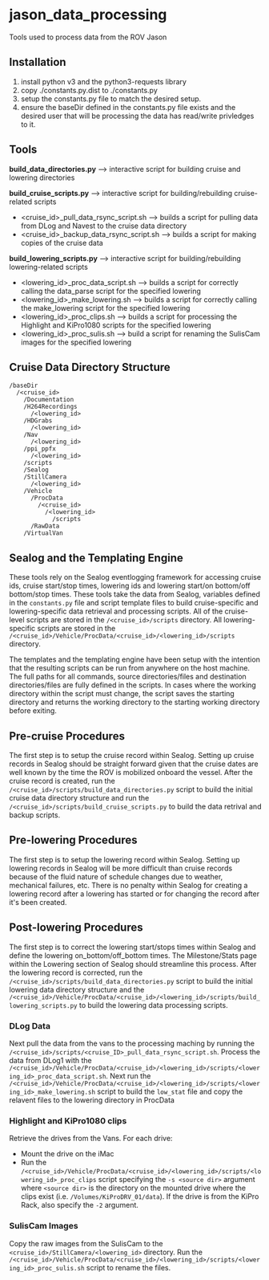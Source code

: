 # jason_data_processing
Tools used to process data from the ROV Jason

## Installation

1. install python v3 and the python3-requests library
2. copy ./constants.py.dist to ./constants.py
3. setup the constants.py file to match the desired setup.
4. ensure the baseDir defined in the constants.py file exists and the desired user that will be processing the data has read/write privledges to it. 

## Tools

**build_data_directories.py** --> interactive script for building cruise and lowering directories

**build_cruise_scripts.py** --> interactive script for building/rebuilding cruise-related scripts
  - <cruise_id>_pull_data_rsync_script.sh --> builds a script for pulling data from DLog and Navest to the cruise data directory
  - <cruise_id>_backup_data_rsync_script.sh --> builds a script for making copies of the cruise data

**build_lowering_scripts.py** --> interactive script for building/rebuilding lowering-related scripts
  - <lowering_id>_proc_data_script.sh --> builds a script for correctly calling the data_parse script for the specified lowering
  - <lowering_id>_make_lowering.sh --> builds a script for correctly calling the make_lowering script for the specified lowering
  - <lowering_id>_proc_clips.sh --> builds a script for processing the Highlight and KiPro1080 scripts for the specified lowering
  - <lowering_id>_proc_sulis.sh --> build a script for renaming the SulisCam images for the specified lowering

## Cruise Data Directory Structure

```
/baseDir
  /<cruise_id>
    /Documentation
    /H264Recordings
      /<lowering_id>
    /HDGrabs
      /<lowering_id>
    /Nav
      /<lowering_id>
    /ppi_ppfx
      /<lowering_id>
    /scripts
    /Sealog
    /StillCamera
      /<lowering_id>
    /Vehicle
      /ProcData
        /<cruise_id>
          /<lowering_id>
            /scripts
      /RawData
    /VirtualVan
```

## Sealog and the Templating Engine
These tools rely on the Sealog eventlogging framework for accessing cruise ids, cruise start/stop times, lowering ids and lowering start/on bottom/off bottom/stop times.  These tools take the data from Sealog, variables defined in the `constants.py` file and script template files to build cruise-specific and lowering-specific data retrieval and processing scripts.  All of the cruise-level scripts are stored in the `/<cruise_id>/scripts` directory.  All lowering-specific scripts are stored in the `/<cruise_id>/Vehicle/ProcData/<cruise_id>/<lowering_id>/scripts` directory.

The templates and the templating engine have been setup with the intention that the resulting scripts can be run from anywhere on the host machine.  The full paths for all commands, source directories/files and destination directories/files are fully defined in the scripts.  In cases where the working directory within the script must change, the script saves the starting directory and returns the working directory to the starting working directory before exiting.

## Pre-cruise Procedures
The first step is to setup the cruise record within Sealog.  Setting up cruise records in Sealog should be straight forward given that the cruise dates are well known by the time the ROV is mobilized onboard the vessel.  After the cruise record is created, run the `/<cruise_id>/scripts/build_data_directories.py` script to build the initial cruise data directory structure and run the `/<cruise_id>/scripts/build_cruise_scripts.py` to build the data retrival and backup scripts.

## Pre-lowering Procedures
The first step is to setup the lowering record within Sealog.  Setting up lowering records in Sealog will be more difficult than cruise records because of the fluid nature of schedule changes due to weather, mechanical failures, etc.  There is no penalty within Sealog for creating a lowering record after a lowering has started or for changing the record after it's been created.

## Post-lowering Procedures
The first step is to correct the lowering start/stops times within Sealog and define the lowering on_bottom/off_bottom times.  The Milestone/Stats page within the Lowering section of Sealog should streamline this process.  After the lowering record is corrected, run the `/<cruise_id>/scripts/build_data_directories.py` script to build the initial lowering data directory structure and the `/<cruise_id>/Vehicle/ProcData/<cruise_id>/<lowering_id>/scripts/build_lowering_scripts.py` to build the lowering data processing scripts.

### DLog Data
Next pull the data from the vans to the processing maching by running the `/<cruise_id>/scripts/<cruise_ID>_pull_data_rsync_script.sh`.  Process the data from DLog1 with the `/<cruise_id>/Vehicle/ProcData/<cruise_id>/<lowering_id>/scripts/<lowering_id>_proc_data_script.sh`.  Next run the `/<cruise_id>/Vehicle/ProcData/<cruise_id>/<lowering_id>/scripts/<lowering_id>_make_lowering.sh` script to build the `low_stat` file and copy the relavent files to the lowering directory in ProcData

### Highlight and KiPro1080 clips
Retrieve the drives from the Vans.  For each drive:
 - Mount the drive on the iMac
 - Run the `/<cruise_id>/Vehicle/ProcData/<cruise_id>/<lowering_id>/scripts/<lowering_id>_proc_clips` script specifying the `-s <source dir>` argument where `<source dir>` is the directory on the mounted drive where the clips exist (i.e. `/Volumes/KiProDRV_01/data`). If the drive is from the KiPro Rack, also specify the `-2` argument.

### SulisCam Images
Copy the raw images from the SulisCam to the `<cruise_id>/StillCamera/<lowering_id>` directory.  Run the `/<cruise_id>/Vehicle/ProcData/<cruise_id>/<lowering_id>/scripts/<lowering_id>_proc_sulis.sh` script to rename the files.
